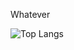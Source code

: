 
Whatever


![Top Langs](https://github-readme-stats-git-master-shuzretsus-projects.vercel.app/api/top-langs/?username=shuzretsu&layout=compact)



